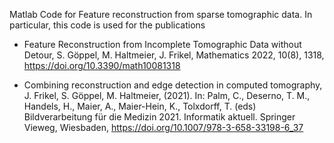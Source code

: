 Matlab Code for Feature reconstruction from sparse tomographic data. In particular, this code is used for the publications

- Feature Reconstruction from Incomplete Tomographic Data without Detour, S. Göppel, M. Haltmeier, J. Frikel, Mathematics 2022, 10(8), 1318, https://doi.org/10.3390/math10081318 

- Combining reconstruction and edge detection in computed tomography, J. Frikel, S. Göppel, M. Haltmeier, (2021). In: Palm, C., Deserno, T. M., Handels, H., Maier, A., Maier-Hein, K., Tolxdorff, T. (eds) Bildverarbeitung für die Medizin 2021. Informatik aktuell. Springer Vieweg, Wiesbaden, https://doi.org/10.1007/978-3-658-33198-6_37 

